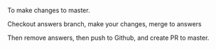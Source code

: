 

To make changes to master.

Checkout answers branch, make your changes, merge to answers 

Then remove answers,
then push to Github, and create PR to master.

